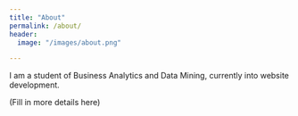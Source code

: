 ```yaml
---
title: "About"
permalink: /about/
header:
  image: "/images/about.png"

---
```


I am a student of Business Analytics and Data Mining, currently into website development.

(Fill in more details here)
